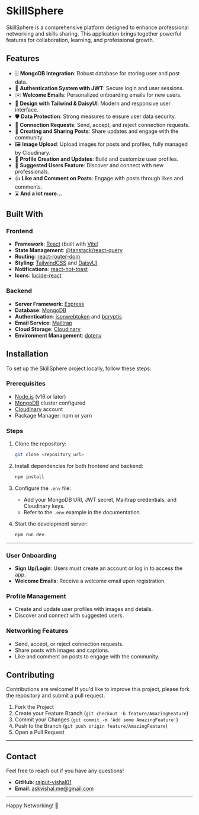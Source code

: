 # SkillSphere

SkillSphere is a comprehensive platform designed to enhance professional networking and skills sharing. This application brings together powerful features for collaboration, learning, and professional growth.

## Features

- 🗄️ **MongoDB Integration**: Robust database for storing user and post data.
- 🔐 **Authentication System with JWT**: Secure login and user sessions.
- ✉️ **Welcome Emails**: Personalized onboarding emails for new users.
- 🎨 **Design with Tailwind & DaisyUI**: Modern and responsive user interface.
- 🛡️ **Data Protection**: Strong measures to ensure user data security.
- 🤝 **Connection Requests**: Send, accept, and reject connection requests.
- 📝 **Creating and Sharing Posts**: Share updates and engage with the community.
- 🖼️ **Image Upload**: Upload images for posts and profiles, fully managed by Cloudinary.
- 👤 **Profile Creation and Updates**: Build and customize user profiles.
- 👥 **Suggested Users Feature**: Discover and connect with new professionals.
- 👍 **Like and Comment on Posts**: Engage with posts through likes and comments.
- ⌛ **And a lot more...**

## Built With

### Frontend

- **Framework**: [React](https://reactjs.org/) (built with [Vite](https://vitejs.dev/))
- **State Management**: [@tanstack/react-query](https://tanstack.com/query/latest)
- **Routing**: [react-router-dom](https://reactrouter.com/en/main)
- **Styling**: [TailwindCSS](https://tailwindcss.com/) and [DaisyUI](https://daisyui.com/)
- **Notifications**: [react-hot-toast](https://react-hot-toast.com/)
- **Icons**: [lucide-react](https://lucide.dev/)

### Backend

- **Server Framework**: [Express](https://expressjs.com/)
- **Database**: [MongoDB](https://www.mongodb.com/)
- **Authentication**: [jsonwebtoken](https://www.npmjs.com/package/jsonwebtoken) and [bcryptjs](https://www.npmjs.com/package/bcryptjs)
- **Email Service**: [Mailtrap](https://mailtrap.io/)
- **Cloud Storage**: [Cloudinary](https://cloudinary.com/)
- **Environment Management**: [dotenv](https://www.npmjs.com/package/dotenv)

## Installation

To set up the SkillSphere project locally, follow these steps:

### Prerequisites

- [Node.js](https://nodejs.org/) (v16 or later)
- [MongoDB](https://www.mongodb.com/atlas/database) cluster configured
- [Cloudinary](https://cloudinary.com/) account
- Package Manager: npm or yarn

### Steps

1. Clone the repository:

   ```bash
   git clone <repository_url>
   ```

2. Install dependencies for both frontend and backend:

   ```bash
   npm install
   ```

3. Configure the `.env` file:

   - Add your MongoDB URI, JWT secret, Mailtrap credentials, and Cloudinary keys.
   - Refer to the `.env` example in the documentation.

4. Start the development server:

   ```bash
   npm run dev
   ```

---

### User Onboarding

- **Sign Up/Login**: Users must create an account or log in to access the app.
- **Welcome Emails**: Receive a welcome email upon registration.

### Profile Management

- Create and update user profiles with images and details.
- Discover and connect with suggested users.

### Networking Features

- Send, accept, or reject connection requests.
- Share posts with images and captions.
- Like and comment on posts to engage with the community.

## Contributing

Contributions are welcome! If you'd like to improve this project, please fork the repository and submit a pull request.

1. Fork the Project
2. Create your Feature Branch (`git checkout -b feature/AmazingFeature`)
3. Commit your Changes (`git commit -m 'Add some AmazingFeature'`)
4. Push to the Branch (`git push origin feature/AmazingFeature`)
5. Open a Pull Request

---

## Contact

Feel free to reach out if you have any questions!

- **GitHub**: [rajput-vishal01](https://github.com/rajput-vishal01)
- **Email**: [askvishal.me@gmail.com](mailto:askvishal.me@gmail.com)

---

Happy Networking! 🚀
